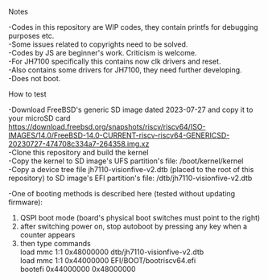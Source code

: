 Notes

-Codes in this repository are WIP codes, they contain printfs for debugging purposes etc.<br />
-Some issues related to copyrights need to be solved.<br />
-Codes by JS are beginner's work. Criticism is welcome.<br />
-For JH7100 specifically this contains now clk drivers and reset.<br />
-Also contains some drivers for JH7100, they need further developing.<br />
-Does not boot.<br />

How to test

-Download FreeBSD's generic SD image dated 2023-07-27 and copy it to your microSD card<br />
https://download.freebsd.org/snapshots/riscv/riscv64/ISO-IMAGES/14.0/FreeBSD-14.0-CURRENT-riscv-riscv64-GENERICSD-20230727-474708c334a7-264358.img.xz <br />
-Clone this repository and build the kernel<br />
-Copy the kernel to SD image's UFS partition's file: /boot/kernel/kernel<br />
-Copy a device tree file jh7110-visionfive-v2.dtb (placed to the root of this repository) to SD image's EFI partition's file: /dtb/jh7110-visionfive-v2.dtb<br />

-One of booting methods is described here (tested without updating firmware):<br />
1) QSPI boot mode (board's physical boot switches must point to the right)<br />
2) after switching power on, stop autoboot by pressing any key when a counter appears<br />
3) then type commands<br />
load mmc 1:1 0x48000000 dtb/jh7110-visionfive-v2.dtb<br />
load mmc 1:1 0x44000000 EFI/BOOT/bootriscv64.efi<br />
bootefi 0x44000000 0x48000000<br />
<br />
